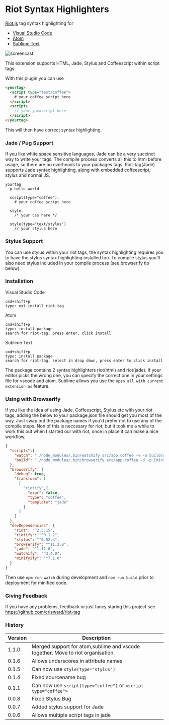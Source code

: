 # Riot Syntax Highlighters

[Riot.js](http://riotjs.com/) tag syntax highlighting for 

* [Visual Studio Code](https://marketplace.visualstudio.com/items?itemName=crisward.riot-tag)
* [Atom](https://atom.io/packages/riot-tag)
* [Sublime Text](https://packagecontrol.io/packages/Riot%20Tag)


![screencast](https://github.com/riot/syntax-highlight/raw/master/images/screen-cast.gif)

This extension supports HTML, Jade, Stylus and Coffeescript within script tags.

With this plugin you can use

```html
<yourtag>
  <script type="test/coffee">
    # your coffee script here
  </script>
  <script>
    // your javascript here
  </script>
</yourtag>
```
This will then have correct syntax highlighting.

### Jade / Pug Support

If you like white space sensitive languages, Jade can be
a very succinct way to write your tags. The compile process
converts all this to html before usage, so there are no
overheads to your packages tags. Riot-tag(Jade) supports
Jade syntax highlighting, along with embedded coffeescript,
stylus and normal JS.



```jade
yourtag
  p hello world

  script(type="coffee").
    # your coffee script here
    
  style.
    /* your css here */
    
  style(type="text/stylus")
    // your stylus here 

```

### Stylus Support

You can use stylus within your riot tags, the syntax highlighting requires you
to have the stylus syntax highlighting installed too. To compile stylus you'll
also need stylus included in your compile process (see browserify tip below). 

### Installation 

Visual Studio Code
```
cmd+shift+p
type: ext install riot-tag
```

Atom
```
cmd+shift+p
type: install package 
search for riot-tag, press enter, click install
```

Sublime Text
```
cmd+shift+p
type: install package 
search for riot-tag, select in drop down, press enter to click install
```


The package contains 2 syntax highlighters riot(html) and riot(jade). 
If your editor picks the wrong one, you can specify the correct one in your settings file for vscode and atom.
Sublime allows you use the `open all with current extension as` feature.


### Using with Browserify

If you like the idea of using Jade, Coffeescript, Stylus etc with your riot tags, adding the
below to your package.json file should get you most of the way. Just swap out the package names
if you'd prefer not to use any of the compile steps. Non of this is neccesary for riot, but it took
me a while to work this out when I started our with riot, once in place it can make a nice workflow.

```json
{
  "scripts":{
    "watch": "./node_modules/.bin/watchify src/app.coffee -v -o build/site.js",
    "build": "./node_modules/.bin/browserify src/app.coffee -d -p [minifyify --uglify [--mangle 0] --map build/app.map.json --output build/app.map.json] -o build/app.js"
  },
  "browserify": {
    "debug": true,
    "transform": [
      [
        "riotify",{
          "expr": false,
          "type": "coffee",
          "template": "jade"
        }
      ]
    ]
  },
  "devDependencies": {
    "riot": "^2.3.15",
    "riotify": "^0.1.2",
    "stylus": "^0.52.4",
    "browserify": "^11.2.0",
    "jade": "^1.11.0",
    "watchify": "^3.4.0",
    "minifyify": "^7.1.0"
  }
}
```
Then use `npm run watch` during development and `npm run build` prior to deployment for minified code.


### Giving Feedback

If you have any problems, feedback or just fancy staring this project
see https://github.com/crisward/riot-tag


### History

|Version | Description
|----    |----
| 1.1.0  | Merged support for atom,sublime and vscode together. Move to riot organisation.
| 0.1.6  | Allows underscores in attribute names
| 0.1.5  | Can now use `style(type="stylus")`
| 0.1.4  | Fixed sourcename bug
| 0.1.1  | Can now use `script(type="coffee")` or `<script type="coffee">`
| 0.0.8  | Fixed Stylus Bug
| 0.0.7  | Added stylus support for Jade
| 0.0.6  | Allows multiple script tags in jade

